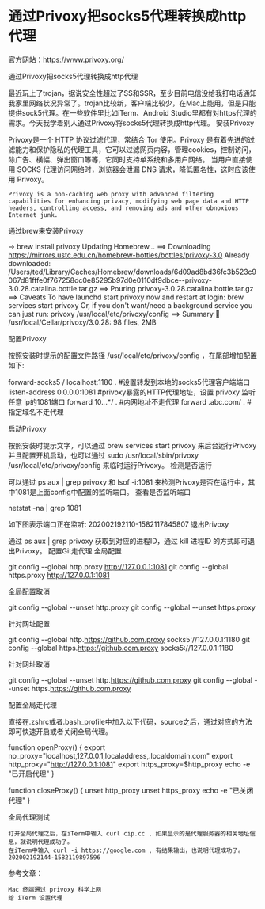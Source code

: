 <!--
 * @Author       : ian <lauer3912@gmail.com>
 * @Date         : 2021-12-17 20:56:55
 * @LastEditors  : ian <lauer3912@gmail.com>
 * @LastEditTime : 2021-12-18 14:15:39
 * @FilePath     : /iceoryx-rs/Proxy.zh-CN.md
 * @Description  : 添加文件描述内容
-->

# 通过Privoxy把socks5代理转换成http代理

官方网站：https://www.privoxy.org/

通过Privoxy把socks5代理转换成http代理

最近玩上了trojan，据说安全性超过了SS和SSR，至少目前电信没给我打电话通知我家里网络状况异常了。trojan比较新，客户端比较少，在Mac上能用，但是只能提供sock5代理。在一些软件里比如iTerm、Android Studio里都有对https代理的需求。今天我学着别人通过Privoxy将socks5代理转换成http代理。
安装Privoxy

Privoxy是一个 HTTP 协议过滤代理，常结合 Tor 使用。Privoxy 是有着先进的过滤能力和保护隐私的代理工具，它可以过滤网页内容，管理cookies，控制访问，除广告、横幅、弹出窗口等等，它同时支持单系统和多用户网络。
当用户直接使用 SOCKS 代理访问网络时，浏览器会泄漏 DNS 请求，降低匿名性，这时应该使用 Privoxy。

    Privoxy is a non-caching web proxy with advanced filtering capabilities for enhancing privacy, modifying web page data and HTTP headers, controlling access, and removing ads and other obnoxious Internet junk.

通过brew来安装Privoxy

-> brew install privoxy
Updating Homebrew...
==> Downloading https://mirrors.ustc.edu.cn/homebrew-bottles/bottles/privoxy-3.0
Already downloaded: /Users/ted/Library/Caches/Homebrew/downloads/6d09ad8bd36fc3b523c9067d81fffe0f767258dc0e85295b97d0e0110df9dbce--privoxy-3.0.28.catalina.bottle.tar.gz
==> Pouring privoxy-3.0.28.catalina.bottle.tar.gz
==> Caveats
To have launchd start privoxy now and restart at login:
  brew services start privoxy
Or, if you don't want/need a background service you can just run:
  privoxy /usr/local/etc/privoxy/config
==> Summary
🍺  /usr/local/Cellar/privoxy/3.0.28: 98 files, 2MB

配置Privoxy

按照安装时提示的配置文件路径 /usr/local/etc/privoxy/config ，在尾部增加配置如下:

forward-socks5 / localhost:1180 . #设置转发到本地的socks5代理客户端端口
listen-address 0.0.0.0:1081 #privoxy暴露的HTTP代理地址，设置 privoxy 监听任意 ip的1081端口
forward 10.*.*.*/ . #内网地址不走代理
forward .abc.com/ . #指定域名不走代理

启动Privoxy

按照安装时提示文字，可以通过 brew services start privoxy 来后台运行Privoxy并且配置开机启动，也可以通过 sudo /usr/local/sbin/privoxy /usr/local/etc/privoxy/config 来临时运行Privoxy。
检测是否运行

可以通过 ps aux | grep privoxy 和 lsof -i:1081 来检测Privoxy是否在运行中，其中1081是上面config中配置的监听端口。
查看是否监听端口

netstat -na | grep 1081

如下图表示端口正在监听:
202002192110-1582117845807
退出Privoxy

通过 ps aux | grep privoxy 获取到对应的进程ID，通过 kill 进程ID 的方式即可退出Privoxy。
配置Git走代理
全局配置

git config --global http.proxy http://127.0.0.1:1081
git config --global https.proxy http://127.0.0.1:1081

全局配置取消

git config --global --unset http.proxy
git config --global --unset https.proxy

针对网址配置

git config --global http.https://github.com.proxy socks5://127.0.0.1:1180
git config --global https.https://github.com.proxy socks5://127.0.0.1:1180

针对网址取消

git config --global --unset http.https://github.com.proxy 
git config --global --unset https.https://github.com.proxy

配置全局走代理

直接在.zshrc或者.bash_profile中加入以下代码，source之后，通过对应的方法即可快速开启或者关闭全局代理。

function openProxy() {
    export no_proxy="localhost,127.0.0.1,localaddress,.localdomain.com"
    export http_proxy="http://127.0.0.1:1081"
    export https_proxy=$http_proxy
    echo -e "已开启代理"
}

function closeProxy() {
    unset http_proxy
    unset https_proxy
    echo -e "已关闭代理"
}

全局代理测试

    打开全局代理之后，在iTerm中输入 curl cip.cc , 如果显示的是代理服务器的相关地址信息，就说明代理成功了。
    在iTerm中输入 curl -i https://google.com , 有结果输出，也说明代理成功了。
    202002192144-1582119897596

参考文章：

    Mac 终端通过 privoxy 科学上网
    给 iTerm 设置代理

